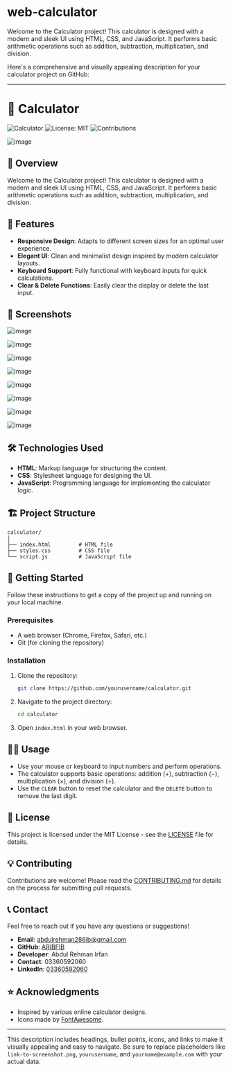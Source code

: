 # web-calculator
Welcome to the Calculator project! This calculator is designed with a modern and sleek UI using HTML, CSS, and JavaScript. It performs basic arithmetic operations such as addition, subtraction, multiplication, and division.

Here's a comprehensive and visually appealing description for your calculator project on GitHub:

---

# 🧮 Calculator
![Calculator](https://img.shields.io/badge/Calculator-html-blue.svg)
![License: MIT](https://img.shields.io/badge/License-MIT-yellow.svg)
![Contributions](https://img.shields.io/badge/Contributions-Welcome-brightgreen.svg)

![image](https://github.com/user-attachments/assets/e64ca625-d47a-4ee4-bc6e-775359f946cf)

## 🚀 Overview

Welcome to the Calculator project! This calculator is designed with a modern and sleek UI using HTML, CSS, and JavaScript. It performs basic arithmetic operations such as addition, subtraction, multiplication, and division. 

## 🎨 Features

- **Responsive Design**: Adapts to different screen sizes for an optimal user experience.
- **Elegant UI**: Clean and minimalist design inspired by modern calculator layouts.
- **Keyboard Support**: Fully functional with keyboard inputs for quick calculations.
- **Clear & Delete Functions**: Easily clear the display or delete the last input.

## 📸 Screenshots

![image](https://github.com/user-attachments/assets/917df0de-7071-4fa9-aca2-e1142454dbcf)

![image](https://github.com/user-attachments/assets/69df936c-50e1-4877-b87e-4ee6fe2e30c3)

![image](https://github.com/user-attachments/assets/8c4de979-18eb-4233-a769-cc4e02b66dee)

![image](https://github.com/user-attachments/assets/e4344b20-7ea8-492e-a07c-b041cd83a603)

![image](https://github.com/user-attachments/assets/20991b75-0869-459c-95d2-c76e27d32957)

![image](https://github.com/user-attachments/assets/59b4cd10-cc50-4f30-975c-28feb46fc6e1)

![image](https://github.com/user-attachments/assets/8bd283e0-b85c-4755-a18b-111da98b700d)

![image](https://github.com/user-attachments/assets/673f4fdc-b763-47a5-b1e8-5e60e93f5a4f)

## 🛠️ Technologies Used

- **HTML**: Markup language for structuring the content.
- **CSS**: Stylesheet language for designing the UI.
- **JavaScript**: Programming language for implementing the calculator logic.

## 🏗️ Project Structure

```
calculator/
│
├── index.html         # HTML file
├── styles.css         # CSS file
└── script.js          # JavaScript file
```

## 🚀 Getting Started

Follow these instructions to get a copy of the project up and running on your local machine.

### Prerequisites

- A web browser (Chrome, Firefox, Safari, etc.)
- Git (for cloning the repository)

### Installation

1. Clone the repository:
    ```bash
    git clone https://github.com/yourusername/calculator.git
    ```
2. Navigate to the project directory:
    ```bash
    cd calculator
    ```
3. Open `index.html` in your web browser.

## 👩‍💻 Usage

- Use your mouse or keyboard to input numbers and perform operations.
- The calculator supports basic operations: addition (+), subtraction (−), multiplication (×), and division (÷).
- Use the `CLEAR` button to reset the calculator and the `DELETE` button to remove the last digit.

## 📜 License

This project is licensed under the MIT License - see the [LICENSE](LICENSE) file for details.

## 💡 Contributing

Contributions are welcome! Please read the [CONTRIBUTING.md](CONTRIBUTING.md) for details on the process for submitting pull requests.

## 📞 Contact

Feel free to reach out if you have any questions or suggestions!

- **Email**: abdulrehman286ib@gmail.com
- **GitHub**: [ARIBFIB]([https://github.com/your-username](https://github.com/ARIBFIB?tab=repositories))
- **Developer**:  Abdul Rehman Irfan
- **Contact**: 03360592060
- **LinkedIn**: [03360592060](https://www.linkedin.com/in/abdul-rehman-irfan-6454952a3/)


## ⭐ Acknowledgments

- Inspired by various online calculator designs.
- Icons made by [FontAwesome](https://fontawesome.com/).

---

This description includes headings, bullet points, icons, and links to make it visually appealing and easy to navigate. Be sure to replace placeholders like `link-to-screenshot.png`, `yourusername`, and `yourname@example.com` with your actual data.
